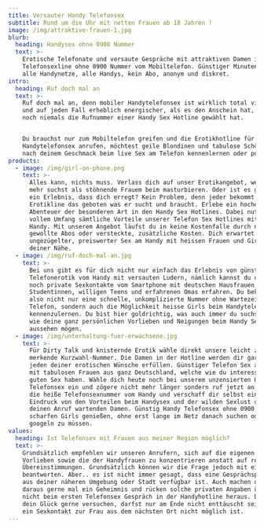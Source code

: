 ```yaml
---
title: Versauter Handy Telefonsex
subtitle: Rund um die Uhr mit netten Frauen ab 18 Jahren !
image: /img/attraktive-frauen-1.jpg
blurb:
  heading: Handysex ohne 0900 Nummer
  text: >-
    Erotische Telefonate und versaute Gespräche mit attraktiven Damen in der
    Telefonsexline ohne 0900 Nummer vom Mobiltelefon. Günstiger Minutenpreis,
    alle Handynetze, alle Handys, kein Abo, anonym und diskret.
intro:
  heading: Ruf doch mal an
  text: >-
    Ruf doch mal an, denn mobiler Handytelefonsex ist wirklich total vielseitig
    und auf jeden Fall erheblich energischer, als es den Anschein hat, wenn man
    noch niemals die Rufnummer einer Handy Sex Hotline gewählt hat. 


    Du brauchst nur zum Mobiltelefon greifen und die Erotikhotline für
    Handytelefonsex anrufen, möchtest geile Blondinen und tabulose Schönheiten
    nach deinem Geschmack beim live Sex am Telefon kennenlernen oder poppen. 
products:
  - image: /img/girl-on-phone.png
    text: >-
      Alles kann, nichts muss. Verlass dich auf unser Erotikangebot, wenn du
      mehr suchst als stöhnende Frauem beim masturbieren. Oder ist es gerade so
      ein Erlebnis, dass dich erregt? Kein Problem, denn jeder bekommt in der
      Erotikline das geboten was er sucht und braucht. Erlebe ein hocherotisches
      Abenteuer der besonderen Art in den Handy Sex Hotlines. Dabei nutzt du in
      vollem Umfang sämtliche Vorteile unserer Telefon Sex Hotlines mit dem
      Handy. Mit unserem Angebot läufst du in keine Kostenfalle durch nicht
      gewollte Abos oder versteckte, zusätzliche Kosten. Dich erwartet
      ungezügelter, preiswerter Sex am Handy mit heissen Frauen und Girls aus
      deiner Nähe. 
  - image: /img/ruf-doch-mal-an.jpg
    text: >-
      Bei uns gibt es für dich nicht nur einfach das Erlebnis von günstiger
      Telefonerotik vom Handy mit versauten Ludern, nämlich kannst du dazu auch
      noch private Sexkontakte vom Smartphone mit deutschen Hausfrauen, frivolen
      Studentinnen, willigen Teens und erfahrenen Omas erfahren. Du bekommst
      also nicht nur eine schnelle, unkomplizierte Nummer ohne Wartezeit am
      Telefon, sondern auch die Möglichkeit heisse Girls beim Handytelefonsex
      kennenzulernen. Du bist hier goldrichtig, was auch immer du suchst oder
      wie deine ganz persönlichen Vorlieben und Neigungen beim Handy Sex auch
      aussehen mögen.
  - image: /img/unterhaltung-fuer-erwachsene.jpg
    text: >-
      Für Dirty Talk und knisternde Erotik wähle direkt unsere leicht zu
      merkende Kurzwahl-Nummer. Die Damen in der Hotline werden dir garantiert
      jeden deiner erotischen Wünsche erfüllen. Günstiger Telefon Sex am Handy
      mit tabulosen Frauen aus ganz Deutschland, welche wie du interesse an
      guten Sex haben. Wähle dich heute noch bei unserem unzensierten Handy
      Telefonsex ein und zögere nicht mehr länger sondern ruf jetzt an. Wähle
      die heiße Telefonsexnummer vom Handy und verschaff dir selbst einen
      Eindruck von den Vorteilen beim Handysex und der wilden Sexlust der auf
      deinen Anruf wartenden Damen. Günstig Handy Telefonsex ohne 0900 mit
      scharfen Girls genießen, ohne erst lange im Netz danach suchen oder
      googeln zu müssen.
values:
  heading: Ist Telefonsex mit Frauen aus meiner Region möglich?
  text: >-
    Grundsätzlich empfehlen wir unseren Anrufern, sich auf die eigenen sexuellen
    Vorlieben sowie die der Handyfrauen zu konzentrieren anstatt auf regionale
    Übereinstimmungen. Grundsätzlich können wir die Frage jedoch mit einem "Ja" 
    beantworten. Aber.. es ist nicht immer gesagt, dass eine Gesprächspartnerin
    aus deiner näheren Umgebung oder Stadt verfügbar ist. Auch machen die Mädels
    daraus gerne mal ein Geheimnis und rücken solche privaten Angaben über sich
    nicht beim ersten Telefonsex Gespräch in der Handyhotline heraus. Du kannst
    dein Glück gerne versuchen, darfst nur am Ende nicht enttäuscht sein, wenn
    ein Sexkontakt zur Frau aus dem nächsten Ort nicht möglich ist.
---
```


